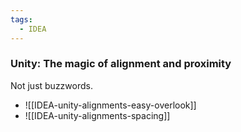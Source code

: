 ```yaml
---
tags:
  - IDEA
---
```


### Unity: The magic of alignment and proximity

Not just buzzwords. 


- ![[IDEA-unity-alignments-easy-overlook]]
- ![[IDEA-unity-alignments-spacing]]


